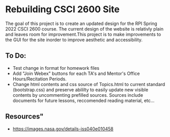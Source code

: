 # Rebuilding CSCI 2600 Site
The goal of this project is to create an updated design for the RPI Spring 2022 CSCI 2600 course.
The current design of the website is relativly plain and leaves room for improvement.This project 
is to make improvements to the GUI for the site inorder to improve aesthetic and accessibility.


## To Do:
- Test change in format for homework files
- Add "Join Webex" buttons for each TA's and Mentor's Office Hours/Recitation Periods.
- Change html contents and css source of Topics.html to current standard (bootstrap.css) and preserve abililty to easily update new visible contents by uncommenting prefilled sources. Sources include documents for future lessons, reccomended reading material, etc...

## Resources"
- https://images.nasa.gov/details-iss040e010458
